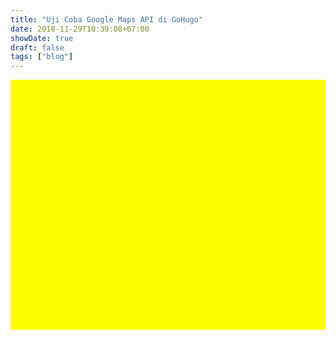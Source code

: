 ```yaml
---
title: "Uji Coba Google Maps API di GoHugo"
date: 2018-11-29T10:39:08+07:00
showDate: true
draft: false
tags: ["blog"]
---
```

<div id="map" style="width:100%;height:400px;background:yellow"></div>

<script>
function myMap() {
    var uluru = {lat: -7.5561, lng: 110.8317};
    var map = new google.maps.Map(document.getElementById("map"), { 
      zoom: 5, 
      center: uluru 
    }); 
    var marker = new google.maps.Marker({ 
      position: uluru, 
      map: map 
    }); 
}
</script>
<script src="https://maps.googleapis.com/maps/api/js?key=AIzaSyB73BzNYohKRTqDMrLP4yUfyJ_-nGWkasg&callback=myMap"></script>

